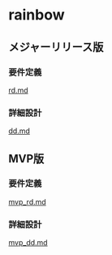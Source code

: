 # rainbow

## メジャーリリース版

### 要件定義
[rd.md](/docs/rd.md)

### 詳細設計
[dd.md](/docs/dd.md)

## MVP版

### 要件定義
[mvp_rd.md](/docs/mvp_rd.md)

### 詳細設計
[mvp_dd.md](/docs/mvp_dd.md)

